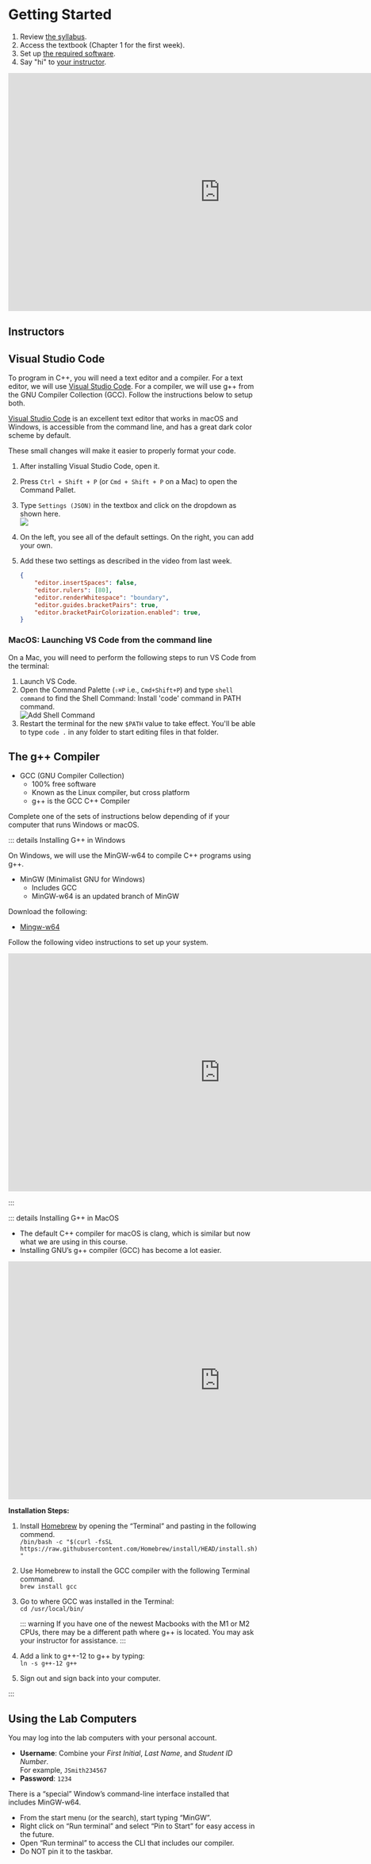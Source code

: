 <script setup>
import { VPTeamMembers } from 'vitepress/theme'

const csuIcon = {
    svg: '<svg version="1.1" width="403.17334" height="386.49332" viewBox="0 0 403.17334 386.49332" xmlns="http://www.w3.org/2000/svg" xmlns:svg="http://www.w3.org/2000/svg"><g transform="matrix(1.3333333,0,0,-1.3333333,0,386.49333)"><g transform="scale(0.1)"><path d="m 1310.49,705.488 c 11.72,-208.027 76.18,-307.648 210.96,-307.648 117.21,0 196.32,79.109 196.32,199.242 0,172.867 -117.21,278.348 -287.14,448.288 -231.48,231.47 -395.56,401.41 -395.56,673.9 0,298.86 225.62,518.61 495.18,518.61 263.69,0 454.14,-190.45 477.59,-512.75 l -310.59,-43.95 c -11.72,178.73 -58.59,257.84 -175.8,257.84 -99.62,0 -169.93,-73.25 -169.93,-190.46 0,-187.52 137.7,-313.5 319.36,-489.3 219.75,-213.89 357.46,-369.178 357.46,-656.319 0,-304.722 -210.95,-515.6715 -495.16,-515.6715 -310.59,0 -512.76,208.0195 -527.41,571.3395 l 304.72,46.879" /><path d="m 176.848,2489.06 v -46.67 h 874.372 v 46.67 H 176.848" /><path d="m 1993.39,2489.06 v -46.67 h 905.74 v 46.67 h -905.74" /><path d="m 1051.22,2489.06 v -46.67 h 942.17 v 46.67 h -942.17" /><path d="M 625.297,90.1992 C 303,90.1992 135.988,286.5 135.988,664.469 V 1725.13 c 0,322.3 184.59,521.53 501.028,521.53 216.175,0 377.034,-109.04 444.954,-302.84 -30.02,-67.02 -46.9,-142.83 -46.9,-224.55 0,-73.83 12.05,-140.14 34.21,-202.17 H 789.379 v 228.53 c 0,143.57 -55.676,213.9 -164.082,213.9 -108.41,0 -164.074,-70.33 -164.074,-213.9 V 591.219 c 0,-143.559 55.664,-216.821 164.074,-216.821 108.406,0 164.082,73.262 164.082,216.821 V 872.5 H 1117.54 V 675.809 l -111.77,-17.2 c 4.48,-110.937 26.44,-207.41 63.63,-287.89 C 996.215,187.352 842.199,90.1992 625.297,90.1992" /><path d="m 1069.4,370.719 c -37.19,80.48 -59.15,176.953 -63.63,287.89 l 111.77,17.2 V 655.68 c 0,-110.469 -16.53,-205.758 -48.14,-284.961 m 48.14,1146.381 h -48.26 c -22.16,62.03 -34.21,128.34 -34.21,202.17 0,81.72 16.88,157.53 46.9,224.55 23.22,-66.25 35.57,-142.39 35.57,-227.48 V 1517.1" /><path d="m 2409.08,90.1992 c -212.6,0 -361.72,88.6208 -436.69,261.4098 35.97,72.61 55.95,157.52 55.95,251.332 0,154.911 -40.07,271.43 -111.49,379.489 v 729.82 l 90.99,12.88 c -8.75,120.15 -40.69,221.96 -90.99,302.43 v 175.15 h 325.23 V 600.012 c 0,-125.992 73.24,-196.313 169.94,-196.313 96.69,0 161.15,70.321 161.15,196.313 V 2202.71 H 2898.4 V 655.68 c 0,-366.25 -178.73,-565.4808 -489.32,-565.4808" /><path d="m 1972.39,351.609 c -36.62,84.379 -55.54,188.84 -55.54,312.86 V 982.43 c 71.42,-108.059 111.49,-224.578 111.49,-379.489 0,-93.812 -19.98,-178.722 -55.95,-251.332 m -55.54,1360.641 v 315.31 c 50.3,-80.47 82.24,-182.28 90.99,-302.43 l -90.99,-12.88" /></g></g></svg>'
}

const members = [
  {
    avatar: 'https://i0.wp.com/www.charlestonsouthern.edu/wp-content/uploads/2019/07/Sean-Hayes.jpg?w=200&ssl=1',
    name: 'Dr. Sean T. Hayes',
    title: 'Professor',
    links: [
      { icon: csuIcon, link: 'https://www.charlestonsouthern.edu/directory/hayes-sean/' },
      { icon: 'github', link: 'https://github.com/orgs/csu-cs/people/DoctorHayes' }
    ]
  },
  {
    avatar: 'https://i0.wp.com/www.charlestonsouthern.edu/wp-content/uploads/2019/07/Julie-Henderson.jpg?w=200&ssl=1',
    name: 'Prof. Julie Henderson',
    title: 'Professor',
    links: [
      { icon: csuIcon, link: 'https://www.charlestonsouthern.edu/directory/henderson-julie/' },
      { icon: 'github', link: 'https://github.com/orgs/csu-cs/people/profJHenderson' }
    ]
  }
]
</script>


Getting Started
===============

1.  Review [the syllabus](/syllabus).
2.  Access the textbook (Chapter 1 for the first week).
3.  Set up [the required software](#visual-studio-code).
4.  Say "hi" to [your instructor](#instructors).

<div class="youtube">
<div><iframe width="853" height="480" src="https://www.youtube-nocookie.com/embed/YNIMbeNFCYQ?rel=0&amp;showinfo=0" frameborder="0" allow="accelerometer; autoplay; encrypted-media; gyroscope; picture-in-picture" allowfullscreen="allowfullscreen"></iframe></div>
</div>

Instructors
-----------

<VPTeamMembers size="small" :members="members" />


Visual Studio Code
------------------

To program in C++, you will need a text editor and a compiler. For a text editor, we will use [Visual Studio Code](https://code.visualstudio.com/). For a compiler, we will use g++ from the GNU Compiler Collection (GCC). Follow the instructions below to setup both.

[Visual Studio Code](https://code.visualstudio.com/) is an excellent text editor that works in macOS and Windows, is accessible from the command line, and has a great dark color scheme by default.

These small changes will make it easier to properly format your code.


1.  After installing Visual Studio Code, open it.
2.  Press `Ctrl + Shift + P` (or `Cmd + Shift + P` on a Mac) to open the Command Pallet.
3.  Type `Settings (JSON)` in the textbox and click on the dropdown as shown here.  
    ![](/images/setup/vscode-settings.png)
4.  On the left, you see all of the default settings. On the right, you can add your own.
5.  Add these two settings as described in the video from last week.

	```json
	{
		"editor.insertSpaces": false,
		"editor.rulers": [80],
		"editor.renderWhitespace": "boundary",
		"editor.guides.bracketPairs": true,
		"editor.bracketPairColorization.enabled": true,
	}
	```

### MacOS: Launching VS Code from the command line

On a Mac, you will need to perform the following steps to run VS Code from the terminal:

1.  Launch VS Code.
2. Open the Command Palette (`⇧⌘P` i.e., `Cmd+Shift+P`) and type `shell command` to find the Shell Command: Install 'code' command in PATH command.  
    ![Add Shell Command](https://code.visualstudio.com/assets/docs/setup/mac/shell-command.png)
3.  Restart the terminal for the new `$PATH` value to take effect. You'll be able to type `code .` in any folder to start editing files in that folder.

The g++ Compiler
----------------

-   GCC (GNU Compiler Collection)
    -   100% free software
    -   Known as the Linux compiler, but cross platform
    -   g++ is the GCC C++ Compiler


Complete one of the sets of instructions below depending of if your computer that runs Windows or macOS.

::: details Installing G++ in Windows

On Windows, we will use the MinGW-w64 to compile C++ programs using g++.

-   MinGW (Minimalist GNU for Windows)
    -   Includes GCC
    -   MinGW-w64 is an updated branch of MinGW

Download the following:

-   [Mingw-w64](https://github.com/brechtsanders/winlibs_mingw/releases/download/13.2.0-16.0.6-11.0.0-ucrt-r1/winlibs-x86_64-posix-seh-gcc-13.2.0-mingw-w64ucrt-11.0.0-r1.zip)

Follow the following video instructions to set up your system.

<div class="youtube">
<div><iframe width="853" height="480" src="https://www.youtube-nocookie.com/embed/UeqAt5Z0iaA?rel=0&amp;showinfo=0" frameborder="0" allow="autoplay; encrypted-media" allowfullscreen="allowfullscreen"></iframe></div>
</div>

:::

::: details Installing G++ in MacOS

-   The default C++ compiler for macOS is clang, which is similar but now what we are using in this course.
-   Installing GNU’s g++ compiler (GCC) has become a lot easier.

<div class="youtube">
<div><iframe width="853" height="480" src="https://www.youtube-nocookie.com/embed/0z-fCNNqfEg?rel=0&amp;showinfo=0" frameborder="0" allow="autoplay; encrypted-media" allowfullscreen="allowfullscreen"></iframe></div>
</div>

**Installation Steps:**

1.  Install [Homebrew](https://brew.sh/) by opening the “Terminal” and pasting in the following
    commend.  
    `/bin/bash -c "$(curl -fsSL https://raw.githubusercontent.com/Homebrew/install/HEAD/install.sh)"`

2.  Use Homebrew to install the GCC compiler with the following Terminal
    command.  
    `brew install gcc`

3.  Go to where GCC was installed in the Terminal:  
    `cd /usr/local/bin/`
    
    ::: warning
    If you have one of the newest Macbooks with the M1 or M2 CPUs, there may be a different path where g++ is located. You may ask your instructor for assistance.
    :::

4.  Add a link to g++-12 to g++ by typing:  
    `ln -s g++-12 g++`

5.  Sign out and sign back into your computer.

:::

Using the Lab Computers
-----------------------

You may log into the lab computers with your personal account.

-   **Username**: Combine your *First Initial*, *Last Name*, and *Student ID Number*.  
    For example, `JSmith234567` 
-   **Password**: `1234`

There is a “special” Window’s command-line interface installed that includes MinGW-w64.

-   From the start menu (or the search), start typing “MinGW”.
-   Right click on “Run terminal” and select “Pin to Start” for easy access in
    the future.
-   Open “Run terminal” to access the CLI that includes our compiler.
-   Do NOT pin it to the taskbar.
